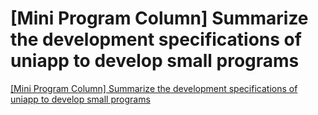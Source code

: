 # [Mini Program Column] Summarize the development specifications of uniapp to develop small programs
[[Mini Program Column] Summarize the development specifications of uniapp to develop small programs](https://aiwithcloud.com/2022/09/15/mini_program_column_summarize_the_development_specifications_of_uniapp_to_develop_small_programs/)